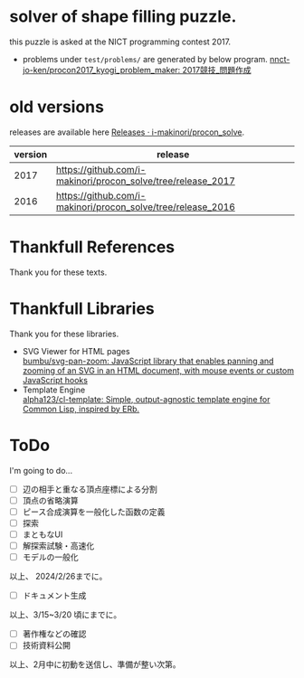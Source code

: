 
# solver of shape filling puzzle.

this puzzle is asked at the NICT programming contest 2017.



- problems under `test/problems/` are generated by below program.
  [nnct-jo-ken/procon2017_kyogi_problem_maker: 2017競技_問題作成](https://github.com/nnct-jo-ken/procon2017_kyogi_problem_maker/)


# old versions

releases are available here [Releases · i-makinori/procon_solve](https://github.com/i-makinori/procon_solve/releases/).

| version | release                                                      |
|---------|--------------------------------------------------------------|
| 2017    | https://github.com/i-makinori/procon_solve/tree/release_2017 |
| 2016    | https://github.com/i-makinori/procon_solve/tree/release_2016 |


# Thankfull References

Thank you for these texts.

# Thankfull Libraries

Thank you for these libraries.

- SVG Viewer for HTML pages  
  [bumbu/svg-pan-zoom: JavaScript library that enables panning and zooming of an SVG in an HTML document, with mouse events or custom JavaScript hooks](https://github.com/bumbu/svg-pan-zoom)
- Template Engine  
  [alpha123/cl-template: Simple, output-agnostic template engine for Common Lisp, inspired by ERb.](https://github.com/alpha123/cl-template/)


# ToDo

I'm going to do...

- [ ] 辺の相手と重なる頂点座標による分割
- [ ] 頂点の省略演算
- [ ] ピース合成演算を一般化した函数の定義
- [ ] 探索
- [ ] まともなUI
- [ ] 解探索試験・高速化
- [ ] モデルの一般化

以上、 2024/2/26までに。

- [ ] ドキュメント生成

以上、3/15~3/20 頃にまでに。

- [ ] 著作権などの確認
- [ ] 技術資料公開

以上、2月中に初動を送信し、準備が整い次第。
